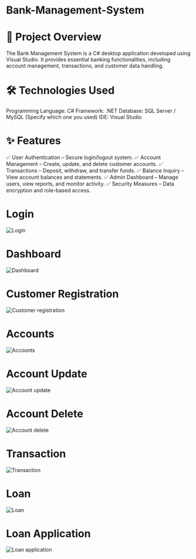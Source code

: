 # Bank-Management-System

# 📌 Project Overview
The Bank Management System is a C# desktop application developed using Visual Studio. It provides essential banking functionalities, including account management, transactions, and customer data handling.

# 🛠 Technologies Used
Programming Language: C#
Framework: .NET
Database: SQL Server / MySQL (Specify which one you used)
IDE: Visual Studio

# ✨ Features
✅ User Authentication – Secure login/logout system.
✅ Account Management – Create, update, and delete customer accounts.
✅ Transactions – Deposit, withdraw, and transfer funds.
✅ Balance Inquiry – View account balances and statements.
✅ Admin Dashboard – Manage users, view reports, and monitor activity.
✅ Security Measures – Data encryption and role-based access.

# Login
![Login](https://github.com/user-attachments/assets/430c5fa5-49bd-41df-80d1-0f1408df6e69)

# Dashboard
![Dashboard](https://github.com/user-attachments/assets/ec30f086-bcff-42e4-b378-dd48306d3bf2)

# Customer Registration
![Customer registration](https://github.com/user-attachments/assets/e0e21f71-7120-497e-bfa2-c550853f332a)

# Accounts
![Accounts](https://github.com/user-attachments/assets/0927fe2e-fe00-4f48-8abf-5426858ca2f7)

# Account Update
![Account update](https://github.com/user-attachments/assets/7dd6ae39-10bb-4ffa-b0bb-2f8eeef600b6)

# Account Delete
![Account delete](https://github.com/user-attachments/assets/cd2de5c4-2c52-4e09-b5e7-40e7f772e7e1)

# Transaction
![Transaction](https://github.com/user-attachments/assets/8fc390f2-b9f7-4638-accb-d6df6b3818b9)

# Loan
![Loan](https://github.com/user-attachments/assets/22898331-ee18-4edf-908b-55c5d881f85d)

# Loan Application
![Loan application](https://github.com/user-attachments/assets/6200f016-5c81-4d88-97ab-bd4e28cabbab)


